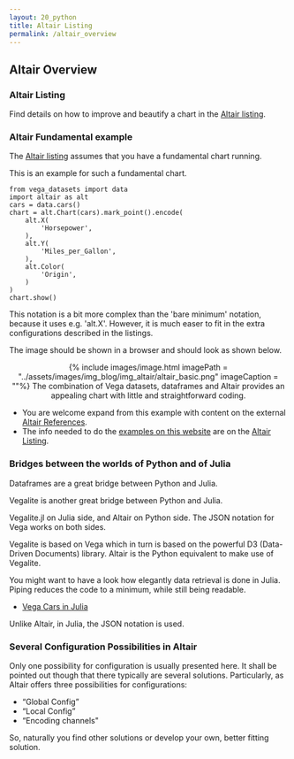 ```yaml
---
layout: 20_python
title: Altair Listing
permalink: /altair_overview
---
```


## Altair Overview


### Altair Listing

Find details on how to improve and beautify a chart in the [Altair listing](altair_listing).


### Altair Fundamental example

The [Altair listing](altair_listing) assumes that you have a fundamental chart running.

This is an example for such a fundamental chart.

>
    from vega_datasets import data
    import altair as alt
    cars = data.cars()      
    chart = alt.Chart(cars).mark_point().encode(
        alt.X(
            'Horsepower', 
        ),
        alt.Y(
            'Miles_per_Gallon',
        ),
        alt.Color(
            'Origin',
        )
    )
    chart.show()

This notation is a bit more complex than the 'bare minimum' notation, because it uses e.g. 'alt.X'. However, it is much easer to fit in the extra configurations described in the listings.

The image should be shown in a browser and should look as shown below. 

<center>
{% include images/image.html imagePath = "../assets/images/img_blog/img_altair/altair_basic.png" imageCaption =  ""%}
The combination of Vega datasets, dataframes and Altair provides an appealing chart with little and straightforward coding.
</center>

- You are welcome expand from this example with content on the external [Altair References](altair_references).
- The info needed to do the [examples on this website](altair_stories) are on the [Altair Listing](altair_listing).



### Bridges between the worlds of Python and of Julia

Dataframes are a great bridge between Python and Julia.

Vegalite is another great bridge between Python and Julia.

Vegalite.jl on Julia side, and Altair on Python side. The JSON notation for Vega works on both sides.

Vegalite is based on Vega which in turn is based on the powerful D3 (Data-Driven Documents) library. Altair is the Python equivalent to make use of Vegalite. 

You might want to have a look how elegantly data retrieval is done in Julia. 
Piping reduces the code to a minimum, while still being readable. 
- [Vega Cars in Julia](https://www.queryverse.org/VegaLite.jl/stable/gettingstarted/tutorial/#Channel-properties-1)

Unlike Altair, in Julia, the JSON notation is used.


### Several Configuration Possibilities in Altair

Only one possibility for configuration is usually presented here. It shall be pointed out though that there typically are several solutions. Particularly, as Altair offers three possibilities for configurations:

- “Global Config” 
- “Local Config” 
- “Encoding channels"

So, naturally you find other solutions or develop your own, better fitting solution.


